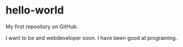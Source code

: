 # hello-world
My first repository on GitHub.

I want to be and webdeveloper soon. I have been good at programing.
